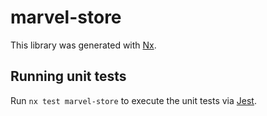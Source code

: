 # marvel-store

This library was generated with [Nx](https://nx.dev).

## Running unit tests

Run `nx test marvel-store` to execute the unit tests via [Jest](https://jestjs.io).
